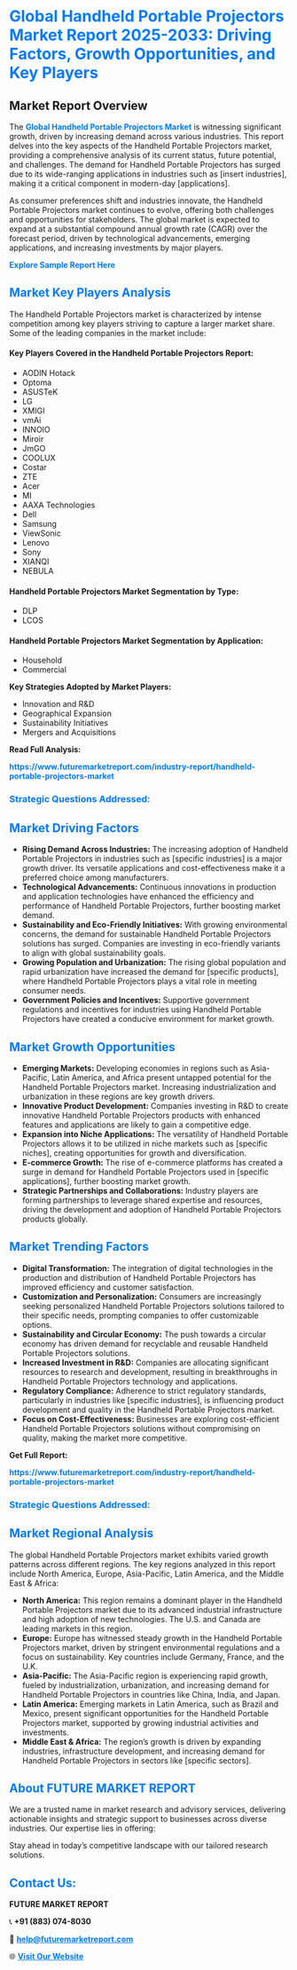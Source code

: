 <h1 style="color: #007BFF;">Global Handheld Portable Projectors Market Report 2025-2033: Driving Factors, Growth Opportunities, and Key Players</h1>

<section id="overview">
<h2>Market Report Overview</h2>
<p>The <a href="https://www.futuremarketreport.com/industry-report/handheld-portable-projectors-market" style="color: #007BFF; text-decoration: none;"><strong>Global Handheld Portable Projectors Market</strong></a> is witnessing significant growth, driven by increasing demand across various industries. This report delves into the key aspects of the Handheld Portable Projectors market, providing a comprehensive analysis of its current status, future potential, and challenges. The demand for Handheld Portable Projectors has surged due to its wide-ranging applications in industries such as [insert industries], making it a critical component in modern-day [applications].</p>
<p>As consumer preferences shift and industries innovate, the Handheld Portable Projectors market continues to evolve, offering both challenges and opportunities for stakeholders. The global market is expected to expand at a substantial compound annual growth rate (CAGR) over the forecast period, driven by technological advancements, emerging applications, and increasing investments by major players.</p>
</section>

<section id="overview">
<p><a href="https://www.futuremarketreport.com/request-sample/reportId=115503" style="color: #007BFF; text-decoration: none;"><strong>Explore Sample Report Here</strong></a></p>
</section>

<section id="key-players">
<h2 style="color: #007BFF;">Market Key Players Analysis</h2>
<p>The Handheld Portable Projectors market is characterized by intense competition among key players striving to capture a larger market share. Some of the leading companies in the market include:</p>
<h4>Key Players Covered in the Handheld Portable Projectors Report:</h4>
<ul><li>AODIN Hotack</li><li>Optoma</li><li>ASUSTeK</li><li>LG</li><li>XMIGI</li><li>vmAi</li><li>INNOIO</li><li>Miroir</li><li>JmGO</li><li>COOLUX</li><li>Costar</li><li>ZTE</li><li>Acer</li><li>MI</li><li>AAXA Technologies</li><li>Dell</li><li>Samsung</li><li>ViewSonic</li><li>Lenovo</li><li>Sony</li><li>XIANQI</li><li>NEBULA</li></ul>
<h4>Handheld Portable Projectors Market Segmentation by Type:</h4>
<ul><li>DLP</li><li>LCOS</li></ul>

<h4>Handheld Portable Projectors Market Segmentation by Application:</h4>
<ul><li>Household</li><li>Commercial</li></ul>
<p><strong>Key Strategies Adopted by Market Players:</strong></p>
<ul>
<li>Innovation and R&D</li>
<li>Geographical Expansion</li>
<li>Sustainability Initiatives</li>
<li>Mergers and Acquisitions</li>
</ul>
</section>

<section>
<p><strong>Read Full Analysis: </strong></p><a href="https://www.futuremarketreport.com/industry-report/handheld-portable-projectors-market" style="color: #007BFF; text-decoration: none;"><strong>https://www.futuremarketreport.com/industry-report/handheld-portable-projectors-market</strong></a>
<h3 style="color: #007BFF;">Strategic Questions Addressed:</h3>
</section>

<section id="driving-factors">
<h2 style="color: #007BFF;">Market Driving Factors</h2>
<ul>
<li><strong>Rising Demand Across Industries:</strong> The increasing adoption of Handheld Portable Projectors in industries such as [specific industries] is a major growth driver. Its versatile applications and cost-effectiveness make it a preferred choice among manufacturers.</li>
<li><strong>Technological Advancements:</strong> Continuous innovations in production and application technologies have enhanced the efficiency and performance of Handheld Portable Projectors, further boosting market demand.</li>
<li><strong>Sustainability and Eco-Friendly Initiatives:</strong> With growing environmental concerns, the demand for sustainable Handheld Portable Projectors solutions has surged. Companies are investing in eco-friendly variants to align with global sustainability goals.</li>
<li><strong>Growing Population and Urbanization:</strong> The rising global population and rapid urbanization have increased the demand for [specific products], where Handheld Portable Projectors plays a vital role in meeting consumer needs.</li>
<li><strong>Government Policies and Incentives:</strong> Supportive government regulations and incentives for industries using Handheld Portable Projectors have created a conducive environment for market growth.</li>
</ul>
</section>

<section id="growth-opportunities">
<h2 style="color: #007BFF;">Market Growth Opportunities</h2>
<ul>
<li><strong>Emerging Markets:</strong> Developing economies in regions such as Asia-Pacific, Latin America, and Africa present untapped potential for the Handheld Portable Projectors market. Increasing industrialization and urbanization in these regions are key growth drivers.</li>
<li><strong>Innovative Product Development:</strong> Companies investing in R&D to create innovative Handheld Portable Projectors products with enhanced features and applications are likely to gain a competitive edge.</li>
<li><strong>Expansion into Niche Applications:</strong> The versatility of Handheld Portable Projectors allows it to be utilized in niche markets such as [specific niches], creating opportunities for growth and diversification.</li>
<li><strong>E-commerce Growth:</strong> The rise of e-commerce platforms has created a surge in demand for Handheld Portable Projectors used in [specific applications], further boosting market growth.</li>
<li><strong>Strategic Partnerships and Collaborations:</strong> Industry players are forming partnerships to leverage shared expertise and resources, driving the development and adoption of Handheld Portable Projectors products globally.</li>
</ul>
</section>

<section id="trending-factors">
<h2 style="color: #007BFF;">Market Trending Factors</h2>
<ul>
<li><strong>Digital Transformation:</strong> The integration of digital technologies in the production and distribution of Handheld Portable Projectors has improved efficiency and customer satisfaction.</li>
<li><strong>Customization and Personalization:</strong> Consumers are increasingly seeking personalized Handheld Portable Projectors solutions tailored to their specific needs, prompting companies to offer customizable options.</li>
<li><strong>Sustainability and Circular Economy:</strong> The push towards a circular economy has driven demand for recyclable and reusable Handheld Portable Projectors solutions.</li>
<li><strong>Increased Investment in R&D:</strong> Companies are allocating significant resources to research and development, resulting in breakthroughs in Handheld Portable Projectors technology and applications.</li>
<li><strong>Regulatory Compliance:</strong> Adherence to strict regulatory standards, particularly in industries like [specific industries], is influencing product development and quality in the Handheld Portable Projectors market.</li>
<li><strong>Focus on Cost-Effectiveness:</strong> Businesses are exploring cost-efficient Handheld Portable Projectors solutions without compromising on quality, making the market more competitive.</li>
</ul>
</section>

<section>
<p><strong>Get Full Report: </strong></p><a href="https://www.futuremarketreport.com/industry-report/handheld-portable-projectors-market" style="color: #007BFF; text-decoration: none;"><strong>https://www.futuremarketreport.com/industry-report/handheld-portable-projectors-market</strong></a>
<h3 style="color: #007BFF;">Strategic Questions Addressed:</h3>
</section>


<section id="regional-analysis">
<h2 style="color: #007BFF;">Market Regional Analysis</h2>
<p>The global Handheld Portable Projectors market exhibits varied growth patterns across different regions. The key regions analyzed in this report include North America, Europe, Asia-Pacific, Latin America, and the Middle East & Africa:</p>
<ul>
<li><strong>North America:</strong> This region remains a dominant player in the Handheld Portable Projectors market due to its advanced industrial infrastructure and high adoption of new technologies. The U.S. and Canada are leading markets in this region.</li>
<li><strong>Europe:</strong> Europe has witnessed steady growth in the Handheld Portable Projectors market, driven by stringent environmental regulations and a focus on sustainability. Key countries include Germany, France, and the U.K.</li>
<li><strong>Asia-Pacific:</strong> The Asia-Pacific region is experiencing rapid growth, fueled by industrialization, urbanization, and increasing demand for Handheld Portable Projectors in countries like China, India, and Japan.</li>
<li><strong>Latin America:</strong> Emerging markets in Latin America, such as Brazil and Mexico, present significant opportunities for the Handheld Portable Projectors market, supported by growing industrial activities and investments.</li>
<li><strong>Middle East & Africa:</strong> The region’s growth is driven by expanding industries, infrastructure development, and increasing demand for Handheld Portable Projectors in sectors like [specific sectors].</li>
</ul>
</section>

<footer>
<h2 style="color: #007BFF;">About FUTURE MARKET REPORT</h2>
<p>We are a trusted name in market research and advisory services, delivering actionable insights and strategic support to businesses across diverse industries. Our expertise lies in offering:</p>

<p>Stay ahead in today’s competitive landscape with our tailored research solutions.</p>

<h2 style="color: #007BFF;">Contact Us:</h2>
<p><strong>FUTURE MARKET REPORT</strong></p>
<p>📞 <strong>+91 (883) 074-8030</strong></p>
<p>📧 <strong><a href="mailto:help@futuremarketreport.com" style="color: #007BFF;">help@futuremarketreport.com</a></strong></p>
<p>🌐 <strong><a href="https://www.futuremarketreport.com/" style="color: #007BFF;">Visit Our Website</a></strong></p>
</footer>